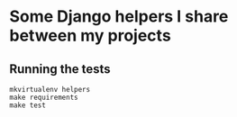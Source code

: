 # Some Django helpers I share between my projects


## Running the tests
```
mkvirtualenv helpers
make requirements
make test
```
